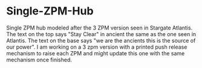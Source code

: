 # Single-ZPM-Hub
Single ZPM hub modeled after the 3 ZPM version seen in Stargate Atlantis.
The text on the top says "Stay Clear" in ancient the same as the one seen in Atlantis.
The text on the base says "we are the ancients  this is the source of our power".
I am working on a 3 zpm version with a printed push release mechanism to raise each ZPM and might update this one with the same mechanism once finished.
